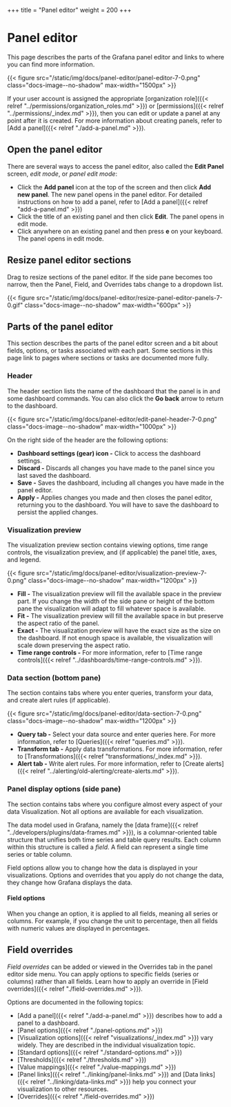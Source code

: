 +++
title = "Panel editor"
weight = 200
+++

# Panel editor

This page describes the parts of the Grafana panel editor and links to where you can find more information.

{{< figure src="/static/img/docs/panel-editor/panel-editor-7-0.png" class="docs-image--no-shadow" max-width="1500px" >}}

If your user account is assigned the appropriate [organization role]({{< relref "../permissions/organization_roles.md" >}}) or [permissions]({{< relref "../permissions/_index.md" >}}), then you can edit or update a panel at any point after it is created. For more information about creating panels, refer to [Add a panel]({{< relref "./add-a-panel.md" >}}).

## Open the panel editor

There are several ways to access the panel editor, also called the **Edit Panel** screen, _edit mode_, or _panel edit mode_:

- Click the **Add panel** icon at the top of the screen and then click **Add new panel**. The new panel opens in the panel editor. For detailed instructions on how to add a panel, refer to [Add a panel]({{< relref "add-a-panel.md" >}})
- Click the title of an existing panel and then click **Edit**. The panel opens in edit mode.
- Click anywhere on an existing panel and then press **e** on your keyboard. The panel opens in edit mode.

## Resize panel editor sections

Drag to resize sections of the panel editor. If the side pane becomes too narrow, then the Panel, Field, and Overrides tabs change to a dropdown list.

{{< figure src="/static/img/docs/panel-editor/resize-panel-editor-panels-7-0.gif" class="docs-image--no-shadow" max-width="600px" >}}

## Parts of the panel editor

This section describes the parts of the panel editor screen and a bit about fields, options, or tasks associated with each part. Some sections in this page link to pages where sections or tasks are documented more fully.

### Header

The header section lists the name of the dashboard that the panel is in and some dashboard commands. You can also click the **Go back** arrow to return to the dashboard.

{{< figure src="/static/img/docs/panel-editor/edit-panel-header-7-0.png" class="docs-image--no-shadow" max-width="1000px" >}}

On the right side of the header are the following options:

- **Dashboard settings (gear) icon -** Click to access the dashboard settings.
- **Discard -** Discards all changes you have made to the panel since you last saved the dashboard.
- **Save -** Saves the dashboard, including all changes you have made in the panel editor.
- **Apply -** Applies changes you made and then closes the panel editor, returning you to the dashboard. You will have to save the dashboard to persist the applied changes.

### Visualization preview

The visualization preview section contains viewing options, time range controls, the visualization preview, and (if applicable) the panel title, axes, and legend.

{{< figure src="/static/img/docs/panel-editor/visualization-preview-7-0.png" class="docs-image--no-shadow" max-width="1200px" >}}

- **Fill -** The visualization preview will fill the available space in the preview part. If you change the width of the side pane or height of the bottom pane the visualization will adapt to fill whatever space is available.
- **Fit -** The visualization preview will fill the available space in but preserve the aspect ratio of the panel.
- **Exact -** The visualization preview will have the exact size as the size on the dashboard. If not enough space is available, the visualization will scale down preserving the aspect ratio.
- **Time range controls -** For more information, refer to [Time range controls]({{< relref "../dashboards/time-range-controls.md" >}}).

### Data section (bottom pane)

The section contains tabs where you enter queries, transform your data, and create alert rules (if applicable).

{{< figure src="/static/img/docs/panel-editor/data-section-7-0.png" class="docs-image--no-shadow" max-width="1200px" >}}

- **Query tab -** Select your data source and enter queries here. For more information, refer to [Queries]({{< relref "queries.md" >}}).
- **Transform tab -** Apply data transformations. For more information, refer to [Transformations]({{< relref "transformations/_index.md" >}}).
- **Alert tab -** Write alert rules. For more information, refer to [Create alerts]({{< relref "../alerting/old-alerting/create-alerts.md" >}}).

### Panel display options (side pane)

The section contains tabs where you configure almost every aspect of your data Visualization. Not all options are available for each visualization.

The data model used in Grafana, namely the [data frame]({{< relref "../developers/plugins/data-frames.md" >}}), is a columnar-oriented table structure that unifies both time series and table query results. Each column within this structure is called a _field_. A field can represent a single time series or table column.

Field options allow you to change how the data is displayed in your visualizations. Options and overrides that you apply do not change the data, they change how Grafana displays the data.

#### Field options

When you change an option, it is applied to all fields, meaning all series or columns. For example, if you change the unit to percentage, then all fields with numeric values are displayed in percentages.

## Field overrides

_Field overrides_ can be added or viewed in the Overrides tab in the panel editor side menu. You can apply options to specific fields (series or columns) rather than all fields. Learn how to apply an override in [Field overrides]({{< relref "./field-overrides.md" >}}).

Options are documented in the following topics:

- [Add a panel]({{< relref "./add-a-panel.md" >}}) describes how to add a panel to a dashboard.
- [Panel options]({{< relref "./panel-options.md" >}})
- [Visualization options]({{< relref "visualizations/_index.md" >}}) vary widely. They are described in the individual visualization topic.
- [Standard options]({{< relref "./standard-options.md" >}})
- [Thresholds]({{< relref "./thresholds.md" >}})
- [Value mappings]({{< relref "./value-mappings.md" >}})
- [Panel links]({{< relref "../linking/panel-links.md" >}}) and [Data links]({{< relref "../linking/data-links.md" >}}) help you connect your visualization to other resources.
- [Overrides]({{< relref "./field-overrides.md" >}})
